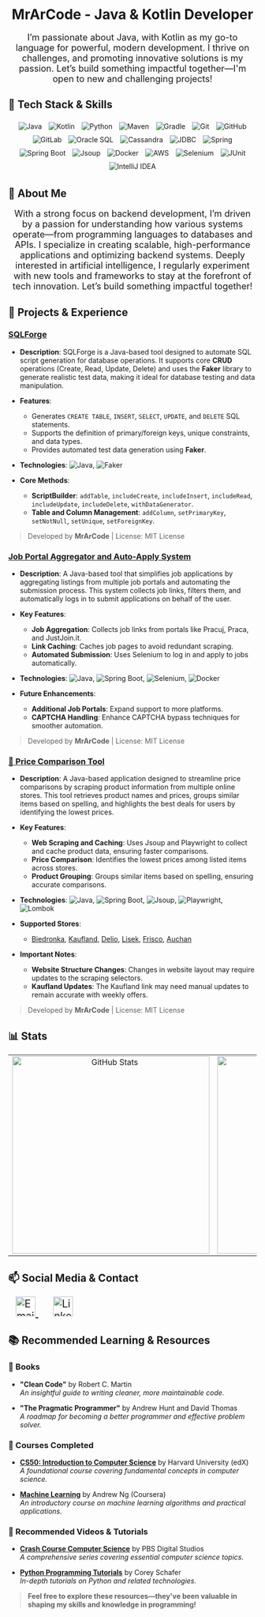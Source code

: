 <h1 align="center">MrArCode - Java & Kotlin Developer</h1>

<p align="center" style="font-size: 18px;">
  I’m passionate about Java, with Kotlin as my go-to language for powerful, modern development. I thrive on challenges, and promoting innovative solutions is my passion. Let’s build something impactful together—I'm open to new and challenging projects!
</p>

## 🧰 Tech Stack & Skills

<div align="center" style="width: 100%;">
  
  <!-- Programming Languages -->
  <img src="https://img.shields.io/badge/Java-ED8B00?style=for-the-badge&logo=java&logoColor=white" alt="Java" style="margin: 5px;"/>
  <img src="https://img.shields.io/badge/Kotlin-0095D5?style=for-the-badge&logo=kotlin&logoColor=white" alt="Kotlin" style="margin: 5px;"/>
  <img src="https://img.shields.io/badge/Python-3776AB?style=for-the-badge&logo=python&logoColor=white" alt="Python" style="margin: 5px;"/>

  <!-- Build Tools -->
  <img src="https://img.shields.io/badge/Maven-C71A36?style=for-the-badge&logo=apache-maven&logoColor=white" alt="Maven" style="margin: 5px;"/>
  <img src="https://img.shields.io/badge/Gradle-02303A?style=for-the-badge&logo=gradle&logoColor=white" alt="Gradle" style="margin: 5px;"/>

  <!-- Version Control & Collaboration -->
  <img src="https://img.shields.io/badge/Git-F05032?style=for-the-badge&logo=git&logoColor=white" alt="Git" style="margin: 5px;"/>
  <img src="https://img.shields.io/badge/GitHub-181717?style=for-the-badge&logo=github&logoColor=white" alt="GitHub" style="margin: 5px;"/>
  <img src="https://img.shields.io/badge/GitLab-FC6D26?style=for-the-badge&logo=gitlab&logoColor=white" alt="GitLab" style="margin: 5px;"/>

  <!-- Database Technologies -->
  <img src="https://img.shields.io/badge/Oracle_SQL-F80000?style=for-the-badge&logo=oracle&logoColor=white" alt="Oracle SQL" style="margin: 5px;"/>
  <img src="https://img.shields.io/badge/Cassandra-1287B1?style=for-the-badge&logo=apache-cassandra&logoColor=white" alt="Cassandra" style="margin: 5px;"/>
  <img src="https://img.shields.io/badge/JDBC-003B57?style=for-the-badge&logo=database&logoColor=white" alt="JDBC" style="margin: 5px;"/>

  <!-- Web Development & Frameworks -->
  <img src="https://img.shields.io/badge/Spring-6DB33F?style=for-the-badge&logo=spring&logoColor=white" alt="Spring" style="margin: 5px;"/>
  <img src="https://img.shields.io/badge/Spring%20Boot-6DB33F?style=for-the-badge&logo=spring-boot&logoColor=white" alt="Spring Boot" style="margin: 5px;"/>
  <img src="https://img.shields.io/badge/Jsoup-4285F4?style=for-the-badge&logo=java&logoColor=white" alt="Jsoup" style="margin: 5px;"/>

  <!-- DevOps & Cloud -->
  <img src="https://img.shields.io/badge/Docker-2496ED?style=for-the-badge&logo=docker&logoColor=white" alt="Docker" style="margin: 5px;"/>
  <img src="https://img.shields.io/badge/AWS-FF9900?style=for-the-badge&logo=amazon-aws&logoColor=white" alt="AWS" style="margin: 5px;"/>

  <!-- Testing & Automation -->
  <img src="https://img.shields.io/badge/Selenium-43B02A?style=for-the-badge&logo=selenium&logoColor=white" alt="Selenium" style="margin: 5px;"/>
  <img src="https://img.shields.io/badge/JUnit-25A162?style=for-the-badge&logo=junit5&logoColor=white" alt="JUnit" style="margin: 5px;"/>

  <!-- IDEs -->
  <img src="https://img.shields.io/badge/IntelliJ_IDEA-000000?style=for-the-badge&logo=intellij-idea&logoColor=white" alt="IntelliJ IDEA" style="margin: 5px;"/>
</div>

## 📝 About Me

<p align="center" style="font-size: 18px;">
With a strong focus on backend development, I’m driven by a passion for understanding how various systems operate—from programming languages to databases and APIs. I specialize in creating scalable, high-performance applications and optimizing backend systems. Deeply interested in artificial intelligence, I regularly experiment with new tools and frameworks to stay at the forefront of tech innovation. Let’s build something impactful together!

</p>

## 🚀 Projects & Experience

### [SQLForge](https://github.com/MrArCode/SQLForge)

- **Description**: SQLForge is a Java-based tool designed to automate SQL script generation for database operations. It supports core **CRUD** operations (Create, Read, Update, Delete) and uses the **Faker** library to generate realistic test data, making it ideal for database testing and data manipulation.
  
- **Features**:
  - Generates `CREATE TABLE`, `INSERT`, `SELECT`, `UPDATE`, and `DELETE` SQL statements.
  - Supports the definition of primary/foreign keys, unique constraints, and data types.
  - Provides automated test data generation using **Faker**.

- **Technologies**: ![Java](https://img.shields.io/badge/Java-ED8B00?style=flat-square&logo=java&logoColor=white), ![Faker](https://img.shields.io/badge/Faker-6DB33F?style=flat-square&logo=java&logoColor=white)

- **Core Methods**:
  - **ScriptBuilder**: `addTable`, `includeCreate`, `includeInsert`, `includeRead`, `includeUpdate`, `includeDelete`, `withDataGenerator`.
  - **Table and Column Management**: `addColumn`, `setPrimaryKey`, `setNotNull`, `setUnique`, `setForeignKey`.

> Developed by **MrArCode** | License: MIT License

### [Job Portal Aggregator and Auto-Apply System](https://github.com/MrArCode/JobPortalAggregator)

- **Description**: A Java-based tool that simplifies job applications by aggregating listings from multiple job portals and automating the submission process. This system collects job links, filters them, and automatically logs in to submit applications on behalf of the user.

- **Key Features**:
  - **Job Aggregation**: Collects job links from portals like Pracuj, Praca, and JustJoin.it.
  - **Link Caching**: Caches job pages to avoid redundant scraping.
  - **Automated Submission**: Uses Selenium to log in and apply to jobs automatically.

- **Technologies**: ![Java](https://img.shields.io/badge/Java-ED8B00?style=flat-square&logo=java&logoColor=white), ![Spring Boot](https://img.shields.io/badge/Spring%20Boot-6DB33F?style=flat-square&logo=spring-boot&logoColor=white), ![Selenium](https://img.shields.io/badge/Selenium-43B02A?style=flat-square&logo=selenium&logoColor=white), ![Docker](https://img.shields.io/badge/Docker-2496ED?style=flat-square&logo=docker&logoColor=white)

- **Future Enhancements**:
  - **Additional Job Portals**: Expand support to more platforms.
  - **CAPTCHA Handling**: Enhance CAPTCHA bypass techniques for smoother automation.

> Developed by **MrArCode** | License: MIT License

### [🛒 Price Comparison Tool](https://github.com/MrArCode/PriceComparisonTool)

- **Description**: A Java-based application designed to streamline price comparisons by scraping product information from multiple online stores. This tool retrieves product names and prices, groups similar items based on spelling, and highlights the best deals for users by identifying the lowest prices.

- **Key Features**:
  - **Web Scraping and Caching**: Uses Jsoup and Playwright to collect and cache product data, ensuring faster comparisons.
  - **Price Comparison**: Identifies the lowest prices among listed items across stores.
  - **Product Grouping**: Groups similar items based on spelling, ensuring accurate comparisons.

- **Technologies**: ![Java](https://img.shields.io/badge/Java-ED8B00?style=flat-square&logo=java&logoColor=white), ![Spring Boot](https://img.shields.io/badge/Spring%20Boot-6DB33F?style=flat-square&logo=spring-boot&logoColor=white), ![Jsoup](https://img.shields.io/badge/Jsoup-4285F4?style=flat-square&logo=java&logoColor=white), ![Playwright](https://img.shields.io/badge/Playwright-2D8CFF?style=flat-square&logo=playwright&logoColor=white), ![Lombok](https://img.shields.io/badge/Lombok-007ACC?style=flat-square&logo=lombok&logoColor=white)

- **Supported Stores**:
  - [Biedronka](https://zakupy.biedronka.pl/), [Kaufland](https://sklep.kaufland.pl/), [Delio](https://delio.com.pl/), [Lisek](https://sklep.lisek.app/), [Frisco](https://www.frisco.pl/), [Auchan](https://zakupy.auchan.pl/)

- **Important Notes**:
  - **Website Structure Changes**: Changes in website layout may require updates to the scraping selectors.
  - **Kaufland Updates**: The Kaufland link may need manual updates to remain accurate with weekly offers.

> Developed by **MrArCode** | License: MIT License

## 📊 Stats

<div align="center">

  <table>
    <tr>
      <td align="center">
        <img src="https://github-readme-stats.vercel.app/api?username=MrArCode&theme=tokyonight&hide_border=false&include_all_commits=true&count_private=false" alt="GitHub Stats" width="400px"/>
      </td>
      <td align="center">
        <img src="https://leetcode.card.workers.dev/MrArCode?theme=dark&font=baloo&extension=activity" alt="LeetCode Stats" width="400px"/>
      </td>
    </tr>
  </table>

</div>


## 📫 Social Media & Contact

<div align="left" style="width: 100%; font-size: 1.5em;">
  <a href="mailto:mr.arcode@example.com" style="margin: 0 15px;">
    <img src="https://img.icons8.com/color/48/000000/gmail-new.png" title="Email" width="40" height="40"/>
  </a>
  <a href="https://www.linkedin.com/in/mrarcode/" style="margin: 0 15px;">
    <img src="https://img.icons8.com/color/48/000000/linkedin.png" title="LinkedIn" width="40" height="40"/>
  </a>
</div>

## 📚 Recommended Learning & Resources

### 📘 Books
- **"Clean Code"** by Robert C. Martin  
  *An insightful guide to writing cleaner, more maintainable code.*

- **"The Pragmatic Programmer"** by Andrew Hunt and David Thomas  
  *A roadmap for becoming a better programmer and effective problem solver.*

### 📜 Courses Completed
- **[CS50: Introduction to Computer Science](https://www.edx.org/course/cs50s-introduction-to-computer-science)** by Harvard University (edX)  
  *A foundational course covering fundamental concepts in computer science.*

- **[Machine Learning](https://www.coursera.org/learn/machine-learning)** by Andrew Ng (Coursera)  
  *An introductory course on machine learning algorithms and practical applications.*

### 🎥 Recommended Videos & Tutorials
- **[Crash Course Computer Science](https://www.youtube.com/playlist?list=PL8dPuuaLjXtPAJr1ysd5yGIyiSFuh0mIL)** by PBS Digital Studios  
  *A comprehensive series covering essential computer science topics.*

- **[Python Programming Tutorials](https://www.youtube.com/user/schafer5)** by Corey Schafer  
  *In-depth tutorials on Python and related technologies.*

> **Feel free to explore these resources—they've been valuable in shaping my skills and knowledge in programming!**

